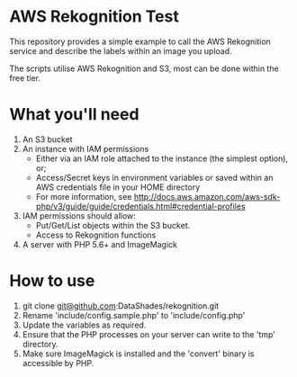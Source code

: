 # AWS Rekognition Test
This repository provides a simple example to call the AWS Rekognition service and describe the labels within an image you upload. 

The scripts utilise AWS Rekognition and S3, most can be done within the free tier.

# What you'll need

1. An S3 bucket
2. An instance with IAM permissions
   - Either via an IAM role attached to the instance (the simplest option), or;
   - Access/Secret keys in environment variables or saved within an AWS credentials file in your HOME directory
   - For more information, see http://docs.aws.amazon.com/aws-sdk-php/v3/guide/guide/credentials.html#credential-profiles
3. IAM permissions should allow:
   - Put/Get/List objects within the S3 bucket.
   - Access to Rekognition functions
4. A server with PHP 5.6+ and ImageMagick 

# How to use

1. git clone git@github.com:DataShades/rekognition.git
2. Rename 'include/config.sample.php' to 'include/config.php'
3. Update the variables as required.
4. Ensure that the PHP processes on your server can write to the 'tmp' directory.
5. Make sure ImageMagick is installed and the 'convert' binary is accessible by PHP.
